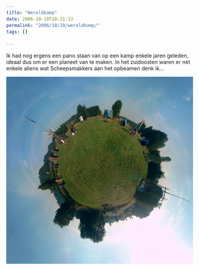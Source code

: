 ```yaml
---
title: "Wereldkamp"
date: 2006-10-10T20:21:13
permalink: "2006/10/10/wereldkamp/"
tags: []

---
```

Ik had nog ergens een pano staan van op een kamp enkele jaren geleden, ideaal dus om er een planeet van te maken. In het zuidoosten waren er net enkele aliens wat Scheepsmakkers aan het opbeamen denk ik…

![wereldkamp](/images/blog/2006/10/wereldkamp.jpg)
